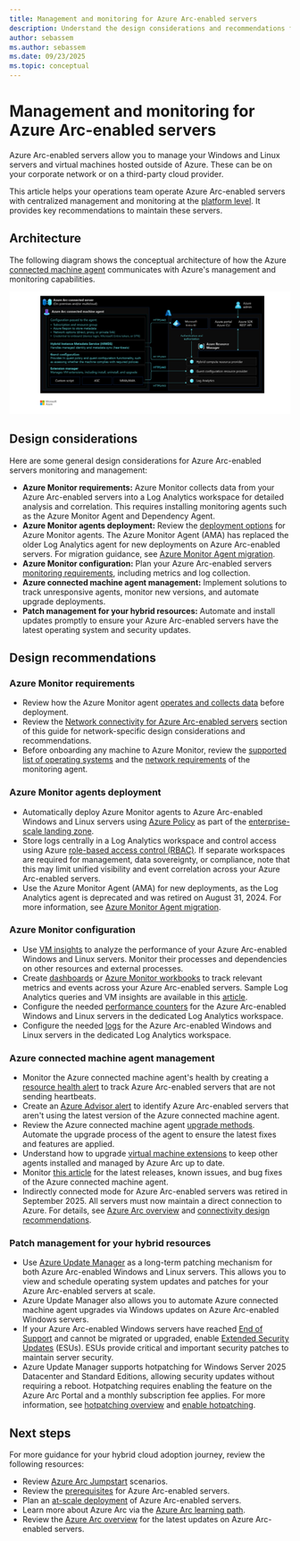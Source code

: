```yaml
---
title: Management and monitoring for Azure Arc-enabled servers
description: Understand the design considerations and recommendations for management and monitoring of Azure Arc-enabled servers
author: sebassem
ms.author: sebassem
ms.date: 09/23/2025
ms.topic: conceptual
---
```


# Management and monitoring for Azure Arc-enabled servers

Azure Arc-enabled servers allow you to manage your Windows and Linux servers and virtual machines hosted outside of Azure. These can be on your corporate network or on a third-party cloud provider.

This article helps your operations team operate Azure Arc-enabled servers with centralized management and monitoring at the [platform level](../../../ready/landing-zone/design-area/management.md). It provides key recommendations to maintain these servers.

## Architecture

The following diagram shows the conceptual architecture of how the Azure [connected machine agent](/azure/azure-arc/servers/agent-overview) communicates with Azure's management and monitoring capabilities.

[![Diagram that shows Azure connected machine agent architecture.](./media/arc-enabled-servers-connected-agent.png)](./media/arc-enabled-servers-connected-agent.png#lightbox)

## Design considerations

Here are some general design considerations for Azure Arc-enabled servers monitoring and management:

- **Azure Monitor requirements:** Azure Monitor collects data from your Azure Arc-enabled servers into a Log Analytics workspace for detailed analysis and correlation. This requires installing monitoring agents such as the Azure Monitor Agent and Dependency Agent.
- **Azure Monitor agents deployment:** Review the [deployment options](/azure/azure-arc/servers/concept-log-analytics-extension-deployment) for Azure Monitor agents. The Azure Monitor Agent (AMA) has replaced the older Log Analytics agent for new deployments on Azure Arc-enabled servers. For migration guidance, see [Azure Monitor Agent migration](/azure/azure-arc/servers/migrate-legacy-agents).
- **Azure Monitor configuration:** Plan your Azure Arc-enabled servers [monitoring requirements](/azure/azure-monitor/vm/data-collection#add-data-sources), including metrics and log collection.
- **Azure connected machine agent management:** Implement solutions to track unresponsive agents, monitor new versions, and automate upgrade deployments.
- **Patch management for your hybrid resources:** Automate and install updates promptly to ensure your Azure Arc-enabled servers have the latest operating system and security updates.

## Design recommendations

### Azure Monitor requirements

- Review how the Azure Monitor agent [operates and collects data](/azure/azure-monitor/agents/azure-monitor-agent-overview) before deployment.
- Review the [Network connectivity for Azure Arc-enabled servers](./eslz-arc-servers-connectivity.md) section of this guide for network-specific design considerations and recommendations.
- Before onboarding any machine to Azure Monitor, review the [supported list of operating systems](/azure/azure-monitor/agents/azure-monitor-agent-supported-operating-systems) and the [network requirements](/azure/azure-monitor/agents/azure-monitor-agent-network-configuration) of the monitoring agent.

### Azure Monitor agents deployment

- Automatically deploy Azure Monitor agents to Azure Arc-enabled Windows and Linux servers using [Azure Policy](/azure/azure-monitor/deploy-scale) as part of the [enterprise-scale landing zone](../../../ready/landing-zone/design-area/management.md).
- Store logs centrally in a Log Analytics workspace and control access using Azure [role-based access control (RBAC)](/azure/azure-monitor/platform/design-logs-deployment#access-control-overview). If separate workspaces are required for management, data sovereignty, or compliance, note that this may limit unified visibility and event correlation across your Azure Arc-enabled servers.
- Use the Azure Monitor Agent (AMA) for new deployments, as the Log Analytics agent is deprecated and was retired on August 31, 2024. For more information, see [Azure Monitor Agent migration](/azure/azure-monitor/agents/azure-monitor-agent-migration).

### Azure Monitor configuration

- Use [VM insights](/azure/azure-arc/servers/learn/tutorial-enable-vm-insights) to analyze the performance of your Azure Arc-enabled Windows and Linux servers. Monitor their processes and dependencies on other resources and external processes.
- Create [dashboards](/azure/azure-portal/azure-portal-dashboards) or [Azure Monitor workbooks](/azure/azure-monitor/visualize/workbooks-overview) to track relevant metrics and events across your Azure Arc-enabled servers. Sample Log Analytics queries and VM insights are available in this [article](/azure/azure-monitor/vm/vminsights-log-query).
- Configure the needed [performance counters](/azure/azure-monitor/agents/data-sources-performance-counters) for the Azure Arc-enabled Windows and Linux servers in the dedicated Log Analytics workspace.
- Configure the needed [logs](/azure/azure-monitor/vm/data-collection#add-data-sources) for the Azure Arc-enabled Windows and Linux servers in the dedicated Log Analytics workspace.

### Azure connected machine agent management

- Monitor the Azure connected machine agent's health by creating a [resource health alert](/azure/azure-arc/servers/plan-at-scale-deployment#phase-3-manage-and-operate) to track Azure Arc-enabled servers that are not sending heartbeats.
- Create an [Azure Advisor alert](/azure/azure-arc/servers/plan-at-scale-deployment#phase-3-manage-and-operate) to identify Azure Arc-enabled servers that aren't using the latest version of the Azure connected machine agent.
- Review the Azure connected machine agent [upgrade methods](/azure/azure-arc/servers/manage-agent#upgrading-agent). Automate the upgrade process of the agent to ensure the latest fixes and features are applied.
- Understand how to upgrade [virtual machine extensions](/azure/azure-arc/servers/manage-vm-extensions) to keep other agents installed and managed by Azure Arc up to date.
- Monitor [this article](/azure/azure-arc/servers/agent-release-notes) for the latest releases, known issues, and bug fixes of the Azure connected machine agent.
- Indirectly connected mode for Azure Arc-enabled servers was retired in September 2025. All servers must now maintain a direct connection to Azure. For details, see [Azure Arc overview](/azure/azure-arc/servers/overview) and [connectivity design recommendations](/azure/cloud-adoption-framework/scenarios/hybrid/arc-enabled-servers/eslz-arc-servers-connectivity#design-recommendations).

### Patch management for your hybrid resources

- Use [Azure Update Manager](/azure/update-manager/overview) as a long-term patching mechanism for both Azure Arc-enabled Windows and Linux servers. This allows you to view and schedule operating system updates and patches for your Azure Arc-enabled servers at scale.
- Azure Update Manager also allows you to automate Azure connected machine agent upgrades via Windows updates on Azure Arc-enabled Windows servers.
- If your Azure Arc-enabled Windows servers have reached [End of Support](/lifecycle/faq/windows#when-a-windows-operating-system--os--reaches-the-end-of-its-lifecycle-or-is-no-longer-supported--does-that-mean-new-programs-will-not-run-on-that-os-) and cannot be migrated or upgraded, enable [Extended Security Updates](/azure/azure-arc/servers/prepare-extended-security-updates) (ESUs). ESUs provide critical and important security patches to maintain server security.
- Azure Update Manager supports hotpatching for Windows Server 2025 Datacenter and Standard Editions, allowing security updates without requiring a reboot. Hotpatching requires enabling the feature on the Azure Arc Portal and a monthly subscription fee applies. For more information, see [hotpatching overview](/azure/azure-arc/servers/cloud-native/patch-management#hotpatching) and [enable hotpatching](/windows-server/get-started/enable-hotpatch-azure-arc-enabled-servers).

## Next steps

For more guidance for your hybrid cloud adoption journey, review the following resources:

- Review [Azure Arc Jumpstart](https://azurearcjumpstart.io/azure_arc_jumpstart/azure_arc_servers/day2/) scenarios.
- Review the [prerequisites](/azure/azure-arc/servers/agent-overview#prerequisites) for Azure Arc-enabled servers.
- Plan an [at-scale deployment](/azure/azure-arc/servers/plan-at-scale-deployment) of Azure Arc-enabled servers.
- Learn more about Azure Arc via the [Azure Arc learning path](/training/paths/manage-hybrid-infrastructure-with-azure-arc/).
- Review the [Azure Arc overview](/azure/azure-arc/servers/overview) for the latest updates on Azure Arc-enabled servers.